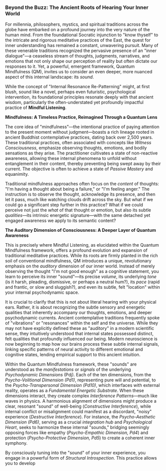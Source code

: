 ### Beyond the Buzz: The Ancient Roots of Hearing Your Inner World

For millennia, philosophers, mystics, and spiritual traditions across the globe have embarked on a profound journey into the very nature of the human mind. From the foundational Socratic injunction to "know thyself" to the intricate and rigorous meditative practices of the East, the quest for inner understanding has remained a constant, unwavering pursuit. Many of these venerable traditions recognized the pervasive presence of an "inner dialogue"—a ceaseless stream of thoughts, judgments, narratives, and emotions that not only shape our perception of reality but often dictate our responses to it. Yet, a powerful, emergent framework, Quantum Mindfulness (QM), invites us to consider an even deeper, more nuanced aspect of this internal landscape: its *sound*.

While the concept of "Internal Resonance Re-Patterning" might, at first blush, sound like a novel, perhaps even futuristic, psychological intervention, its foundational principles resonate deeply with that ancient wisdom, particularly the often-understated yet profoundly impactful practice of **Mindful Listening**.

**Mindfulness: A Timeless Practice, Reimagined Through a Quantum Lens**

The core idea of "mindfulness"—the intentional practice of paying attention to the present moment without judgment—boasts a rich lineage rooted in ancient Buddhist contemplative practices, dating back over 2,500 years. These traditional practices, often associated with concepts like *Witness Consciousness*, emphasize observing thoughts, emotions, and bodily sensations as they arise. The practitioner cultivates a state of non-reactive awareness, allowing these internal phenomena to unfold without entanglement in their content, thereby preventing being swept away by their current. The objective is often to achieve a state of *Passive Mastery* and equanimity.

Traditional mindfulness approaches often focus on the *content* of thoughts: "I'm having a thought about being a failure," or "I'm feeling anger." The instruction is to observe the thought, acknowledge its presence, and then let it pass, much like watching clouds drift across the sky. But what if we could go a significant step further in this practice? What if we could perceive not just the *what* of that thought or emotion, but also its subtle *qualities*—its intrinsic energetic signature—with the same detached yet engaged awareness we apply to its semantic content?

**The Auditory Dimension of Consciousness: A Deeper Layer of Quantum Awareness**

This is precisely where Mindful Listening, as elucidated within the Quantum Mindfulness framework, offers a profound evolution and expansion of traditional meditative practices. While its roots are firmly planted in the rich soil of conventional mindfulness, QM introduces a unique, revolutionary emphasis on the *auditory* dimension of our inner world. Instead of merely observing the thought "I'm not good enough" as a cognitive statement, you learn to perceive its inner "sound"—its precise *volume*, its underlying *tone* (is it harsh, pleading, dismissive, or perhaps a neutral hum?), its *pace* (rapid and frantic, or slow and sluggish?), and even its subtle, felt "location" within your internal psychodynamic space.

It is crucial to clarify that this is not about literal hearing with your physical ears. Rather, it is about recognizing the subtle sensory and energetic qualities that inherently accompany our thoughts, emotions, and deeper psychodynamic currents. Ancient contemplative traditions frequently spoke of "vibrations" or "resonances" within the self and the universe. While they may not have explicitly defined these as "auditory" in a modern scientific sense, they intuitively understood that internal states possessed distinct, felt qualities that profoundly influenced our being. Modern neuroscience is now beginning to map how our brains process these subtle internal signals, linking specific patterns of neural activity to different emotional and cognitive states, lending empirical support to this ancient intuition.

Within the Quantum Mindfulness framework, these "sounds" are understood as the *manifestations* or *signals* of the underlying *Psychodynamic Dimensions* (Pdj). Each of the ten dimensions, from the *Psycho-Volitional Dimension (Pd1)*, representing pure will and potential, to the *Psycho-Transpersonal Dimension (Pd10)*, which interfaces with external reality, operates as a *Fundamental Energetic Substrate*. When these dimensions interact, they create complex *Interference Patterns*—much like waves in physics. A harmonious alignment of dimensions might produce a clear, resonant "sound" of well-being (*Constructive Interference*), while internal conflict or misalignment could manifest as a discordant, "noisy" experience (*Destructive Interference*). For instance, the *Psycho-Aesthetic Dimension (Pd6)*, serving as a crucial *integration hub* and *Psychological Heart*, seeks to harmonize these internal "sounds," bridging seemingly opposing forces like empathy (*Psycho-Empathic Dimension, Pd4*) and protection (*Psycho-Protective Dimension, Pd5*) to create a coherent inner symphony.

By consciously tuning into the "sound" of your inner experience, you engage in a powerful form of *Structural Introspection*. This practice allows you to develop